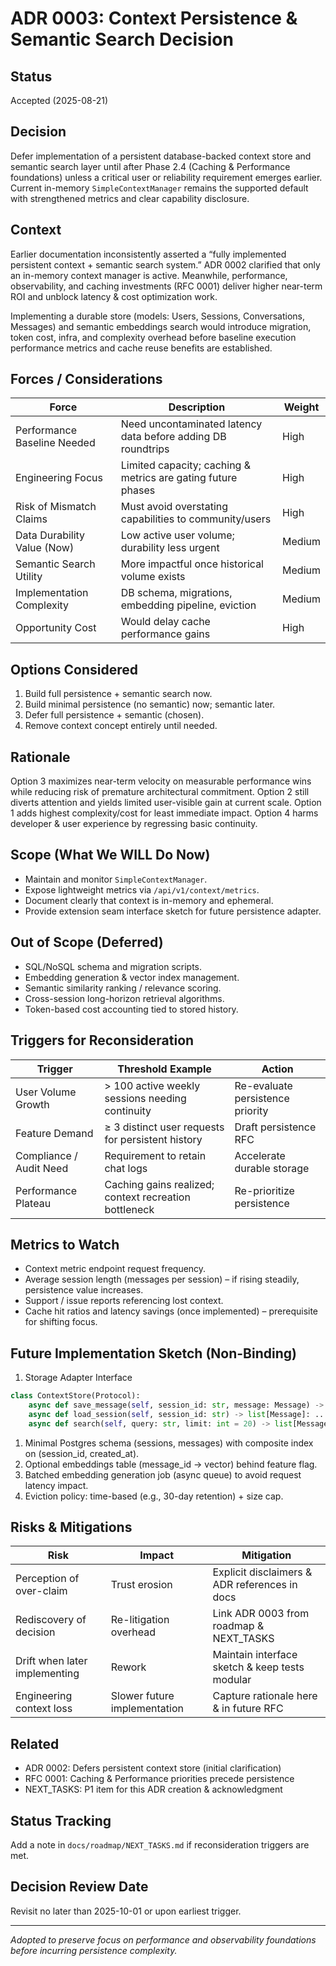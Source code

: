 # ADR 0003: Context Persistence & Semantic Search Decision

## Status
Accepted (2025-08-21)

## Decision
Defer implementation of a persistent database-backed context store and semantic
search layer until after Phase 2.4 (Caching & Performance foundations) unless a
critical user or reliability requirement emerges earlier. Current in-memory
`SimpleContextManager` remains the supported default with strengthened metrics
and clear capability disclosure.

## Context
Earlier documentation inconsistently asserted a “fully implemented persistent
context + semantic search system.” ADR 0002 clarified that only an in-memory
context manager is active. Meanwhile, performance, observability, and caching
investments (RFC 0001) deliver higher near-term ROI and unblock latency & cost
optimization work.

Implementing a durable store (models: Users, Sessions, Conversations, Messages)
and semantic embeddings search would introduce migration, token cost, infra,
and complexity overhead before baseline execution performance metrics and cache
reuse benefits are established.

## Forces / Considerations

| Force | Description | Weight |
|-------|-------------|--------|
| Performance Baseline Needed | Need uncontaminated latency data before adding DB roundtrips | High |
| Engineering Focus | Limited capacity; caching & metrics are gating future phases | High |
| Risk of Mismatch Claims | Must avoid overstating capabilities to community/users | High |
| Data Durability Value (Now) | Low active user volume; durability less urgent | Medium |
| Semantic Search Utility | More impactful once historical volume exists | Medium |
| Implementation Complexity | DB schema, migrations, embedding pipeline, eviction | Medium |
| Opportunity Cost | Would delay cache performance gains | High |

## Options Considered
1. Build full persistence + semantic search now.
2. Build minimal persistence (no semantic) now; semantic later.
3. Defer full persistence + semantic (chosen).
4. Remove context concept entirely until needed.

## Rationale
Option 3 maximizes near-term velocity on measurable performance wins while
reducing risk of premature architectural commitment. Option 2 still diverts
attention and yields limited user-visible gain at current scale. Option 1 adds
highest complexity/cost for least immediate impact. Option 4 harms developer &
user experience by regressing basic continuity.

## Scope (What We WILL Do Now)
- Maintain and monitor `SimpleContextManager`.
- Expose lightweight metrics via `/api/v1/context/metrics`.
- Document clearly that context is in-memory and ephemeral.
- Provide extension seam interface sketch for future persistence adapter.

## Out of Scope (Deferred)
- SQL/NoSQL schema and migration scripts.
- Embedding generation & vector index management.
- Semantic similarity ranking / relevance scoring.
- Cross-session long-horizon retrieval algorithms.
- Token-based cost accounting tied to stored history.

## Triggers for Reconsideration

| Trigger | Threshold Example | Action |
|---------|-------------------|--------|
| User Volume Growth | > 100 active weekly sessions needing continuity | Re-evaluate persistence priority |
| Feature Demand | ≥ 3 distinct user requests for persistent history | Draft persistence RFC |
| Compliance / Audit Need | Requirement to retain chat logs | Accelerate durable storage |
| Performance Plateau | Caching gains realized; context recreation bottleneck | Re-prioritize persistence |

## Metrics to Watch
- Context metric endpoint request frequency.
- Average session length (messages per session) – if rising steadily, persistence value increases.
- Support / issue reports referencing lost context.
- Cache hit ratios and latency savings (once implemented) – prerequisite for shifting focus.

## Future Implementation Sketch (Non-Binding)
1. Storage Adapter Interface

```python
class ContextStore(Protocol):
    async def save_message(self, session_id: str, message: Message) -> None: ...
    async def load_session(self, session_id: str) -> list[Message]: ...
    async def search(self, query: str, limit: int = 20) -> list[Message]: ...  # optional
```

1. Minimal Postgres schema (sessions, messages) with composite index on (session_id, created_at).
2. Optional embeddings table (message_id -> vector) behind feature flag.
3. Batched embedding generation job (async queue) to avoid request latency impact.
4. Eviction policy: time-based (e.g., 30-day retention) + size cap.

## Risks & Mitigations

| Risk | Impact | Mitigation |
|------|--------|------------|
| Perception of over-claim | Trust erosion | Explicit disclaimers & ADR references in docs |
| Rediscovery of decision | Re-litigation overhead | Link ADR 0003 from roadmap & NEXT_TASKS |
| Drift when later implementing | Rework | Maintain interface sketch & keep tests modular |
| Engineering context loss | Slower future implementation | Capture rationale here & in future RFC |

## Related
- ADR 0002: Defers persistent context store (initial clarification)
- RFC 0001: Caching & Performance priorities precede persistence
- NEXT_TASKS: P1 item for this ADR creation & acknowledgment

## Status Tracking
Add a note in `docs/roadmap/NEXT_TASKS.md` if reconsideration triggers are met.

## Decision Review Date
Revisit no later than 2025-10-01 or upon earliest trigger.

---
*Adopted to preserve focus on performance and observability foundations before incurring persistence complexity.*
